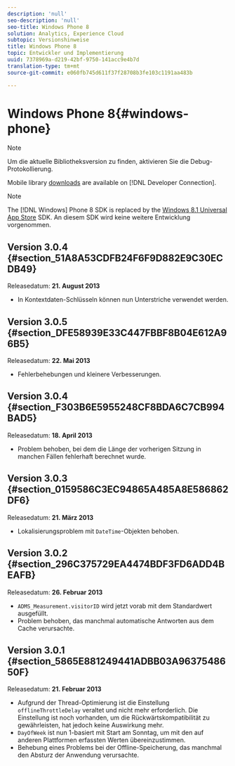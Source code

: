 ```yaml
---
description: 'null'
seo-description: 'null'
seo-title: Windows Phone 8
solution: Analytics, Experience Cloud
subtopic: Versionshinweise
title: Windows Phone 8
topic: Entwickler und Implementierung
uuid: 7378969a-d219-42bf-9750-141acc9e4b7d
translation-type: tm+mt
source-git-commit: e060fb745d611f37f28708b3fe103c1191aa483b

---
```



# Windows Phone 8{#windows-phone}

>[!NOTE]
>
>Um die aktuelle Bibliotheksversion zu finden, aktivieren Sie die Debug-Protokollierung.

Mobile library [downloads](https://marketing.adobe.com/developer/get-started/mobile/c-measuring-mobile-applications) are available on [!DNL Developer Connection].

>[!NOTE]
>
>The [!DNL Windows] Phone 8 SDK is replaced by the [Windows 8.1 Universal App Store](../appmeasurement-release-notes/c-release-notes-winu.md) SDK. An diesem SDK wird keine weitere Entwicklung vorgenommen.

## Version 3.0.4 {#section_51A8A53CDFB24F6F9D882E9C30ECDB49}

Releasedatum: **21. August 2013**

* In Kontextdaten-Schlüsseln können nun Unterstriche verwendet werden.

## Version 3.0.5 {#section_DFE58939E33C447FBBF8B04E612A96B5}

Releasedatum: **22. Mai 2013**

* Fehlerbehebungen und kleinere Verbesserungen.

## Version 3.0.4 {#section_F303B6E5955248CF8BDA6C7CB994BAD5}

Releasedatum: **18. April 2013**

* Problem behoben, bei dem die Länge der vorherigen Sitzung in manchen Fällen fehlerhaft berechnet wurde.

## Version 3.0.3 {#section_0159586C3EC94865A485A8E586862DF6}

Releasedatum: **21. März 2013**

* Lokalisierungsproblem mit `DateTime`-Objekten behoben.

## Version 3.0.2 {#section_296C375729EA4474BDF3FD6ADD4BEAFB}

Releasedatum: **26. Februar 2013**

* `ADMS_Measurement.visitorID` wird jetzt vorab mit dem Standardwert ausgefüllt.
* Problem behoben, das manchmal automatische Antworten aus dem Cache verursachte.

## Version 3.0.1 {#section_5865E881249441ADBB03A9637548650F}

Releasedatum: **21. Februar 2013**

* Aufgrund der Thread-Optimierung ist die Einstellung `offlineThrottleDelay` veraltet und nicht mehr erforderlich. Die Einstellung ist noch vorhanden, um die Rückwärtskompatibilität zu gewährleisten, hat jedoch keine Auswirkung mehr.
* `DayOfWeek` ist nun 1-basiert mit Start am Sonntag, um mit den auf anderen Plattformen erfassten Werten übereinzustimmen.
* Behebung eines Problems bei der Offline-Speicherung, das manchmal den Absturz der Anwendung verursachte.

